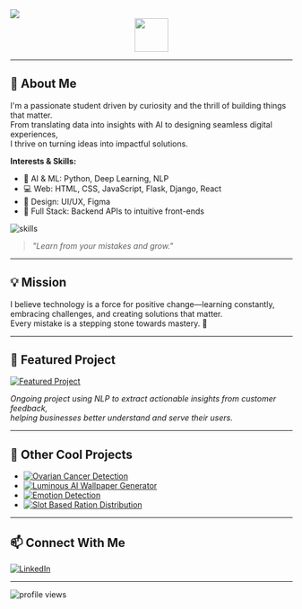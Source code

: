 <!-- Profile README for Shreeraksha3 -->

<img src="https://readme-typing-svg.demolab.com?font=Fira+Code&duration=2500&pause=500&color=4A90E2&width=435&lines=Hi+there%2C+I'm+Shreeraksha+%F0%9F%91%8B;AI+%26+Full+Stack+Enthusiast;Welcome+to+my+GitHub+profile!" style="display: block; margin: 0 auto;" />

<img src="https://media.giphy.com/media/hvRJCLFzcasrR4ia7z/giphy.gif" width="60" style="display: block; margin: 0 auto;" />

---

## 🚀 About Me

I'm a passionate student driven by curiosity and the thrill of building things that matter.  
From translating data into insights with AI to designing seamless digital experiences,  
I thrive on turning ideas into impactful solutions.

**Interests & Skills:**
- 🔬 AI & ML: Python, Deep Learning, NLP
- 💻 Web: HTML, CSS, JavaScript, Flask, Django, React
- 🎨 Design: UI/UX, Figma
- 🧩 Full Stack: Backend APIs to intuitive front-ends

<img src="https://skillicons.dev/icons?i=python,html,css,js,react,flask,django,figma,github" alt="skills" />

> _"Learn from your mistakes and grow."_

---

## 💡 Mission

I believe technology is a force for positive change—learning constantly, embracing challenges, and creating solutions that matter.  
Every mistake is a stepping stone towards mastery. 🚀

---

## 🌟 Featured Project

<a href="https://github.com/PotlapelliHarshita/Extracting-Insights-from-Customer-Feedback">
  <img src="https://img.shields.io/badge/Customer%20Review%20Insight%20AI-NLP%20powered-4A90E2?style=for-the-badge&logo=python&logoColor=white" alt="Featured Project"/>
</a>

_Ongoing project using NLP to extract actionable insights from customer feedback,  
helping businesses better understand and serve their users._

---

## 📌 Other Cool Projects

- [![Ovarian Cancer Detection](https://img.shields.io/badge/Ovarian%20Cancer%20Detection-Deep%20Learning-9B59B6?style=flat-square)](https://github.com/Shreeraksha3/Ovarian_Cancer_Detection)
- [![Luminous AI Wallpaper Generator](https://img.shields.io/badge/Luminous%20AI%20Wallpaper%20Generator-Generative%20AI-4A90E2?style=flat-square)](https://github.com/Shreeraksha3/Luminous-AI-Wallpaper-Generator)
- [![Emotion Detection](https://img.shields.io/badge/Emotion%20Detection-Computer%20Vision-27AE60?style=flat-square)](https://github.com/Shreeraksha3/Emotion-Detection)
- [![Slot Based Ration Distribution](https://img.shields.io/badge/Slot%20Based%20Ration%20Distribution-Public%20Service-F1C40F?style=flat-square)](https://github.com/Shreeraksha3/Slot_Based_Ration_Distribution)

---

## 📫 Connect With Me

[![LinkedIn](https://img.shields.io/badge/LinkedIn-blue?logo=linkedin&logoColor=white&style=for-the-badge)](https://www.linkedin.com/in/shreeraksha-ch-4a3475265/)

---

<img src="https://komarev.com/ghpvc/?username=Shreeraksha3&style=flat-square&color=4A90E2" alt="profile views"/>
